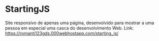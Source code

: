 # StartingJS
Site responsivo de apenas uma página, desenvolvido para mostrar a uma pessoa em especial uma casca do desenvolvimento Web.
Link: https://romanti123gds.000webhostapp.com/starting_js/
